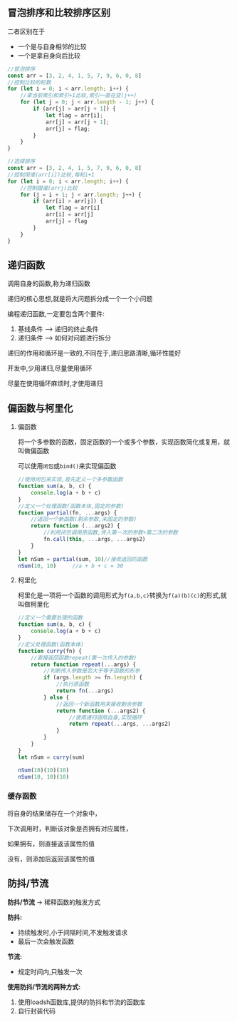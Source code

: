 ## 冒泡排序和比较排序区别

二者区别在于

- 一个是与自身相邻的比较
- 一个是拿自身向后比较

```js
//冒泡排序
const arr = [3, 2, 4, 1, 5, 7, 9, 6, 0, 8]
//控制比较的轮数
for (let i = 0; i < arr.length; i++) {
    //拿当前索引和索引+1比较,索引一直在变(j++)
    for (let j = 0; j < arr.length - 1; j++) {
        if (arr[j] > arr[j + 1]) {
            let flag = arr[i];
            arr[j] = arr[j + 1];
            arr[j] = flag;
        }
    }
}
```

```js
//选择排序
const arr = [3, 2, 4, 1, 5, 7, 9, 6, 0, 8]
//控制用谁(arr[i])比较,每轮i+1
for (let i = 0; i < arr.length; i++) {
    //控制跟谁(arrj)比较
    for (j = i + 1; j < arr.length; j++) {
        if (arr[i] > arr[j]) {
            let flag = arr[i]
            arr[i] = arr[j]
            arr[j] = flag
        }
    }
}
```

## 递归函数

调用自身的函数,称为递归函数

递归的核心思想,就是将大问题拆分成一个一个小问题

编程递归函数,一定要包含两个要件:

1. 基线条件 --> 递归的终止条件
2. 递归条件 --> 如何对问题进行拆分

递归的作用和循环是一致的,不同在于,递归思路清晰,循环性能好

开发中,少用递归,尽量使用循环

尽量在使用循环麻烦时,才使用递归

## 偏函数与柯里化

1. 偏函数

   将一个多参数的函数，固定函数的一个或多个参数，实现函数简化或复用，就叫做偏函数

   可以使用`闭包`或`bind()`来实现偏函数

   ```js
   //使用闭包来实现,首先定义一个多参数函数
   function sum(a, b, c) {
       console.log(a + b + c)
   }
   //定义一个处理函数(函数本体,固定的参数)
   function partial(fn, ...args) {
       //返回一个新函数(剩余参数,未固定的参数)
       return function (...args2) {
           //利用闭包调用原函数,传入第一次的参数+第二次的参数
           fn.call(this, ...args, ...args2)
       }
   }
   let nSum = partial(sum, 10)//接收返回的函数
   nSum(10, 10) 	//a + b + c = 30
   ```

2. 柯里化

   柯里化是一项将一个函数的调用形式为`f(a,b,c)`转换为`f(a)(b)(c)`的形式,就叫做柯里化

   ```js
   //定义一个需要处理的函数
   function sum(a, b, c) {
       console.log(a + b + c)
   }
   //定义处理函数(函数本体)
   function curry(fn) {
       //直接返回函数repeat(第一次传入的参数)
       return function repeat(...args) {
           //判断传入参数是否大于等于函数的形参
           if (args.length >= fn.length) {
               //执行原函数
               return fn(...args)
           } else {
               //返回一个新函数用来接收剩余参数
               return function (...args2) {
                   //使用递归调用自身,实现循环
                   return repeat(...args, ...args2)
               }
           }
       }
   }
   let nSum = curry(sum)
   
   nSum(10)(10)(10)
   nSum(10, 10)(10)
   ```

### 缓存函数

将自身的结果储存在一个对象中，

下次调用时，判断该对象是否拥有对应属性，

如果拥有，则直接返该属性的值

没有，则添加后返回该属性的值

## 防抖/节流

**防抖/节流** -> 稀释函数的触发方式

**防抖:**

- 持续触发时,小于间隔时间,不发触发请求
- 最后一次会触发函数

**节流:**

- 规定时间内,只触发一次

**使用防抖/节流的两种方式:**

1. 使用loadsh函数库,提供的防抖和节流的函数库
2. 自行封装代码
